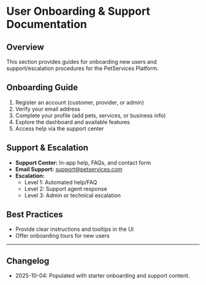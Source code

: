 # User Onboarding & Support Documentation

## Overview
This section provides guides for onboarding new users and support/escalation procedures for the PetServices Platform.

## Onboarding Guide
1. Register an account (customer, provider, or admin)
2. Verify your email address
3. Complete your profile (add pets, services, or business info)
4. Explore the dashboard and available features
5. Access help via the support center

## Support & Escalation
- **Support Center:** In-app help, FAQs, and contact form
- **Email Support:** support@petservices.com
- **Escalation:**
	- Level 1: Automated help/FAQ
	- Level 2: Support agent response
	- Level 3: Admin or technical escalation

## Best Practices
- Provide clear instructions and tooltips in the UI
- Offer onboarding tours for new users

---
## Changelog
- 2025-10-04: Populated with starter onboarding and support content.
